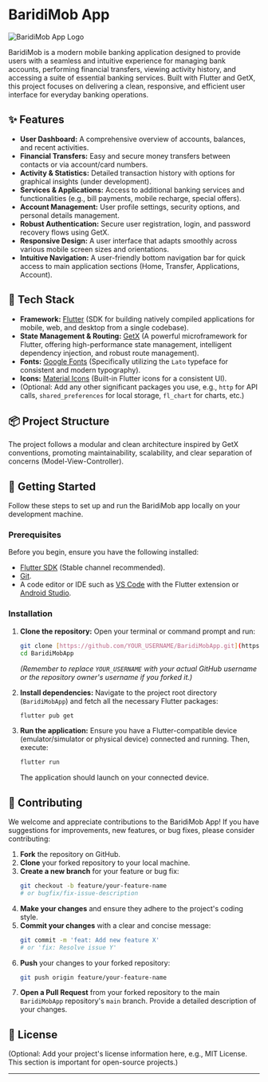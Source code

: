 # BaridiMob App

![BaridiMob App Logo](https://via.placeholder.com/150/003C71/F2CE34?text=BaridiMob) <!-- Optional: Replace with your actual app logo URL. This is a placeholder. -->

BaridiMob is a modern mobile banking application designed to provide users with a seamless and intuitive experience for managing bank accounts, performing financial transfers, viewing activity history, and accessing a suite of essential banking services. Built with Flutter and GetX, this project focuses on delivering a clean, responsive, and efficient user interface for everyday banking operations.

## ✨ Features

-   **User Dashboard:** A comprehensive overview of accounts, balances, and recent activities.
-   **Financial Transfers:** Easy and secure money transfers between contacts or via account/card numbers.
-   **Activity & Statistics:** Detailed transaction history with options for graphical insights (under development).
-   **Services & Applications:** Access to additional banking services and functionalities (e.g., bill payments, mobile recharge, special offers).
-   **Account Management:** User profile settings, security options, and personal details management.
-   **Robust Authentication:** Secure user registration, login, and password recovery flows using GetX.
-   **Responsive Design:** A user interface that adapts smoothly across various mobile screen sizes and orientations.
-   **Intuitive Navigation:** A user-friendly bottom navigation bar for quick access to main application sections (Home, Transfer, Applications, Account).

## 🚀 Tech Stack

-   **Framework:** [Flutter](https://flutter.dev/) (SDK for building natively compiled applications for mobile, web, and desktop from a single codebase).
-   **State Management & Routing:** [GetX](https://pub.dev/packages/get) (A powerful microframework for Flutter, offering high-performance state management, intelligent dependency injection, and robust route management).
-   **Fonts:** [Google Fonts](https://pub.dev/packages/google_fonts) (Specifically utilizing the `Lato` typeface for consistent and modern typography).
-   **Icons:** [Material Icons](https://fonts.google.com/icons) (Built-in Flutter icons for a consistent UI).
-   (Optional: Add any other significant packages you use, e.g., `http` for API calls, `shared_preferences` for local storage, `fl_chart` for charts, etc.)

## 📦 Project Structure

The project follows a modular and clean architecture inspired by GetX conventions, promoting maintainability, scalability, and clear separation of concerns (Model-View-Controller).
## 🚀 Getting Started

Follow these steps to set up and run the BaridiMob app locally on your development machine.

### Prerequisites

Before you begin, ensure you have the following installed:

-   [Flutter SDK](https://flutter.dev/docs/get-started/install) (Stable channel recommended).
-   [Git](https://git-scm.com/downloads).
-   A code editor or IDE such as [VS Code](https://code.visualstudio.com/) with the Flutter extension or [Android Studio](https://developer.android.com/studio).

### Installation

1.  **Clone the repository:**
    Open your terminal or command prompt and run:
    ```bash
    git clone [https://github.com/YOUR_USERNAME/BaridiMobApp.git](https://github.com/YOUR_USERNAME/BaridiMobApp.git)
    cd BaridiMobApp
    ```
    *(Remember to replace `YOUR_USERNAME` with your actual GitHub username or the repository owner's username if you forked it.)*

2.  **Install dependencies:**
    Navigate to the project root directory (`BaridiMobApp`) and fetch all the necessary Flutter packages:
    ```bash
    flutter pub get
    ```

3.  **Run the application:**
    Ensure you have a Flutter-compatible device (emulator/simulator or physical device) connected and running. Then, execute:
    ```bash
    flutter run
    ```
    The application should launch on your connected device.

## 🤝 Contributing

We welcome and appreciate contributions to the BaridiMob App! If you have suggestions for improvements, new features, or bug fixes, please consider contributing:

1.  **Fork** the repository on GitHub.
2.  **Clone** your forked repository to your local machine.
3.  **Create a new branch** for your feature or bug fix:
    ```bash
    git checkout -b feature/your-feature-name 
    # or bugfix/fix-issue-description
    ```
4.  **Make your changes** and ensure they adhere to the project's coding style.
5.  **Commit your changes** with a clear and concise message:
    ```bash
    git commit -m 'feat: Add new feature X' 
    # or 'fix: Resolve issue Y'
    ```
6.  **Push** your changes to your forked repository:
    ```bash
    git push origin feature/your-feature-name
    ```
7.  **Open a Pull Request** from your forked repository to the main `BaridiMobApp` repository's `main` branch. Provide a detailed description of your changes.

## 📄 License

(Optional: Add your project's license information here, e.g., MIT License. This section is important for open-source projects.)

---
